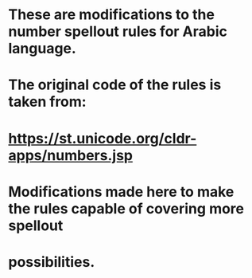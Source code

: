 # These are modifications to the number spellout rules for Arabic language.
# The original code of the rules is taken from:
# https://st.unicode.org/cldr-apps/numbers.jsp
# Modifications made here to make the rules capable of covering more spellout
# possibilities.
#
